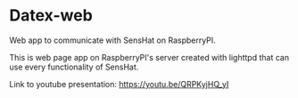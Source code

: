 # Datex-web
Web app to communicate with SensHat on RaspberryPI.

This is web page app on RaspberryPI's server created with lighttpd that can use every functionality of SensHat.

Link to youtube presentation: https://youtu.be/QRPKyjHQ_yI

